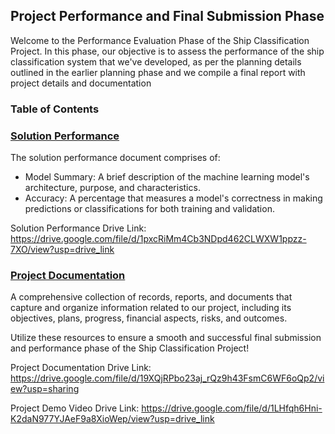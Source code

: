 ## Project Performance and Final Submission Phase

Welcome to the Performance Evaluation Phase of the Ship Classification Project. In this phase, our objective is to assess the performance of the ship classification system that we've developed, as per the planning details outlined in the earlier planning phase and we compile a final report with project details and documentation

### Table of Contents

<h3><a href = "Solution%20Performance.pdf"> Solution Performance </a> </h3>

The solution performance document comprises of: <br>

- Model Summary: A brief description of the machine learning model's architecture, purpose, and characteristics.<br>
- Accuracy: A percentage that measures a model's correctness in making predictions or classifications for both training and validation.<br>

Solution Performance Drive Link: https://drive.google.com/file/d/1pxcRiMm4Cb3NDpd462CLWXW1ppzz-7XO/view?usp=drive_link

<h3><a href = "Project%20Documentation.pdf"> Project Documentation </a> </h3>

A comprehensive collection of records, reports, and documents that capture and organize information related to our project, including its objectives, plans, progress, financial aspects, risks, and outcomes.

Utilize these resources to ensure a smooth and successful final submission and performance phase of the Ship Classification Project!

Project Documentation Drive Link: https://drive.google.com/file/d/19XQjRPbo23aj_rQz9h43FsmC6WF6oQp2/view?usp=sharing

Project Demo Video Drive Link: https://drive.google.com/file/d/1LHfqh6Hni-K2daN977YJAeF9a8XioWep/view?usp=drive_link
